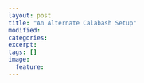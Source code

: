 ```yaml
---
layout: post
title: "An Alternate Calabash Setup"
modified:
categories: 
excerpt:
tags: []
image:
  feature:
---
```


